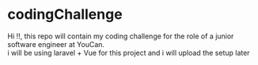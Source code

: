# codingChallenge
Hi !!, this repo will contain my coding challenge for the role of a junior software engineer at YouCan. <br>
i will be using laravel + Vue for this project and i will upload the setup later
